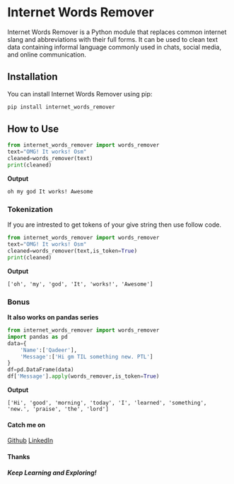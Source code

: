 # Internet Words Remover

Internet Words Remover is a Python module that replaces common internet slang and abbreviations with their full forms. It can be used to clean text data containing informal language commonly used in chats, social media, and online communication.

## Installation

You can install Internet Words Remover using pip:

```bash
pip install internet_words_remover
```

## How to Use

```python
from internet_words_remover import words_remover
text="OMG! It works! Osm"
cleaned=words_remover(text)
print(cleaned)
```
**Output**
```
oh my god It works! Awesome
```
### Tokenization
If you are intrested to get tokens of your give string then use follow code.

```python
from internet_words_remover import words_remover
text="OMG! It works! Osm"
cleaned=words_remover(text,is_token=True)
print(cleaned)
```
**Output**
```
['oh', 'my', 'god', 'It', 'works!', 'Awesome']
```

### Bonus
**It also works on pandas series**
```python
from internet_words_remover import words_remover
import pandas as pd 
data={
    'Name':['Qadeer'],
    'Message':['Hi gm TIL something new. PTL']
}
df=pd.DataFrame(data)
df['Message'].apply(words_remover,is_token=True)

```
**Output**
```
['Hi', 'good', 'morning', 'today', 'I', 'learned', 'something', 'new.', 'praise', 'the', 'lord']
```

#### Catch me on
[Github](https://github.com/mrqadeer)
[LinkedIn](https://www.linkedin.com/in/mr-qadeer-3499a4205/)
#### Thanks
##### Keep Learning and Exploring!